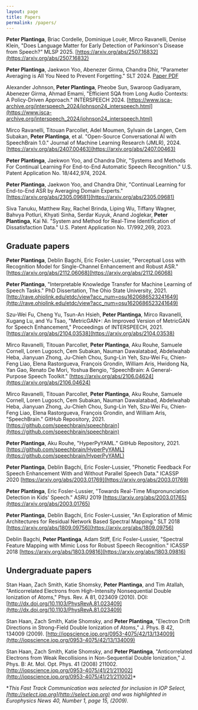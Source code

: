 ```yaml
---
layout: page
title: Papers
permalink: /papers/
---
```


**Peter Plantinga**, Briac Cordelle, Dominique Louër, Mirco Ravanelli, Denise Klein,
"Does Language Matter for Early Detection of Parkinson's Disease from Speech?" MLSP 2025.
[https://arxiv.org/abs/2507.16832](https://arxiv.org/abs/2507.16832)

**Peter Plantinga**, Jaekwon Yoo, Abenezer Girma, Chandra Dhir,
"Parameter Averaging is All You Need to Prevent Forgetting." SLT 2024.
[Paper PDF](/assets/pdf/parameter-averaging-forgetting.pdf)

Alexander Johnson, **Peter Plantinga**, Pheobe Sun, Swaroop Gadiyaram, Abenezer Girma,
Ahmad Emami, "Efficient SQA from Long Audio Contexts: A Policy-Driven Approach." INTERSPEECH 2024.
[https://www.isca-archive.org/interspeech_2024/johnson24_interspeech.html](https://www.isca-archive.org/interspeech_2024/johnson24_interspeech.html)

Mirco Ravanelli, Titouan Parcollet, Adel Moumen, Sylvain de Langen, Cem Subakan,
**Peter Plantinga**, et al. "Open-Source Conversational AI with SpeechBrain 1.0."
Journal of Machine Learning Research (JMLR), 2024.
[https://arxiv.org/abs/2407.00463](https://arxiv.org/abs/2407.00463)

**Peter Plantinga**, Jaekwon Yoo, and Chandra Dhir, "Systems and Methods For Continual Learning
For End-to-End Automatic Speech Recognition." U.S. Patent Application No. 18/442,974, 2024.

**Peter Plantinga**, Jaekwon Yoo, and Chandra Dhir, "Continual Learning for End-to-End ASR
by Averaging Domain Experts." [https://arxiv.org/abs/2305.09681](https://arxiv.org/abs/2305.09681)

Siva Tanuku, Matthew Ray, Rachel Brinda, Liping Wu, Tiffany Wagner, Bahvya Potluri, Khyati Sinha,
Serdar Kuyuk, Anand Joglekar, **Peter Plantinga**, Kai Ni. "System and Method for Real-Time
Identification of Dissatisfaction Data." U.S. Patent Application No. 17/992,269, 2023.

Graduate papers
---------------
**Peter Plantinga**, Deblin Bagchi, Eric Fosler-Lussier, "Perceptual Loss with
Recognition Model for Single-Channel Enhancement and Robust ASR."
[https://arxiv.org/abs/2112.06068](https://arxiv.org/abs/2112.06068)

**Peter Plantinga**, "Interpretable Knowledge Transfer for Machine Learning of Speech Tasks."
PhD Dissertation, The Ohio State University, 2021.
[http://rave.ohiolink.edu/etdc/view?acc_num=osu1620686523241649](http://rave.ohiolink.edu/etdc/view?acc_num=osu1620686523241649)

Szu-Wei Fu, Cheng Yu, Tsun-An Hsieh, **Peter Plantinga**, Mirco Ravanelli, Xugang Lu, and Yu Tsao,
"MetricGAN+: An Improved Version of MetricGAN for Speech Enhancement," Proceedings of INTERSPEECH, 2021.
[https://arxiv.org/abs/2104.03538](https://arxiv.org/abs/2104.03538)

Mirco Ravanelli, Titouan Parcollet, **Peter Plantinga**, Aku Rouhe, Samuele Cornell,
Loren Lugosch, Cem Subakan, Nauman Dawalatabad, Abdelwahab Heba, Jianyuan Zhong,
Ju-Chieh Chou, Sung-Lin Yeh, Szu-Wei Fu, Chien-Feng Liao, Elena Rastorgueva,
François Grondin, William Aris, Hwidong Na, Yan Gao, Renato De Mori, Yoshua Bengio,
"SpeechBrain: A General-Purpose Speech Toolkit."
[https://arxiv.org/abs/2106.04624](https://arxiv.org/abs/2106.04624)

Mirco Ravanelli, Titouan Parcollet, **Peter Plantinga**, Aku Rouhe, Samuele Cornell,
Loren Lugosch, Cem Subakan, Nauman Dawalatabad, Abdelwahab Heba, Jianyuan Zhong,
Ju-Chieh Chou, Sung-Lin Yeh, Szu-Wei Fu, Chien-Feng Liao, Elena Rastorgueva,
François Grondin, and William Aris, "SpeechBrain." GitHub Repository, 2021.
[https://github.com/speechbrain/speechbrain](https://github.com/speechbrain/speechbrain)

**Peter Plantinga**, Aku Rouhe, "HyperPyYAML." GitHub Repository, 2021.
[https://github.com/speechbrain/HyperPyYAML](https://github.com/speechbrain/HyperPyYAML)

**Peter Plantinga**, Deblin Bagchi, Eric Fosler-Lussier, "Phonetic Feedback
For Speech Enhancement With and Without Parallel Speech Data." ICASSP 2020
[https://arxiv.org/abs/2003.01769](https://arxiv.org/abs/2003.01769)

**Peter Plantinga**, Eric Fosler-Lussier, "Towards Real-Time Mispronunciation
Detection in Kids' Speech." ASRU 2019
[https://arxiv.org/abs/2003.01765](https://arxiv.org/abs/2003.01765)

**Peter Plantinga**, Deblin Bagchi, Eric Fosler-Lussier, "An Exploration of
Mimic Architectures for Residual Network Based Spectral Mapping." SLT 2018
[https://arxiv.org/abs/1809.09756](https://arxiv.org/abs/1809.09756)

Deblin Bagchi, **Peter Plantinga**, Adam Stiff, Eric Fosler-Lussier, "Spectral
Feature Mapping with Mimic Loss for Robust Speech Recognition." ICASSP 2018
[https://arxiv.org/abs/1803.09816](https://arxiv.org/abs/1803.09816)

Undergraduate papers
--------------------

Stan Haan, Zach Smith, Katie Shomsky, **Peter Plantinga**, and Tim Atallah,
"Anticorrelated Electrons from High-Intensity Nonsequential Double Ionization
of Atoms," Phys. Rev. A 81, 023409 (2010). DOI:
[http://dx.doi.org/10.1103/PhysRevA.81.023409](http://dx.doi.org/10.1103/PhysRevA.81.023409)

Stan Haan, Zach Smith, Katie Shomsky, and **Peter Plantinga**, "Electron Drift
Directions in Strong-Field Double Ionization of Atoms," J. Phys. B 42, 134009 (2009).
[http://iopscience.iop.org/0953-4075/42/13/134009](http://iopscience.iop.org/0953-4075/42/13/134009)

Stan Haan, Zach Smith, Katie Shomsky, and **Peter Plantinga**, "Anticorrelated
Electrons from Weak Recollisions in Non-Sequential Double Ionization,"
J. Phys. B: At. Mol. Opt. Phys. 41 (2008) 211002.
[http://iopscience.iop.org/0953-4075/41/21/211002](http://iopscience.iop.org/0953-4075/41/21/211002)*

\**This Fast Track Communication was selected for inclusion in IOP Select,
[http://select.iop.org](http://select.iop.org) and was highlighted in 
Europhysics News 40, Number 1, page 15, (2009).*
